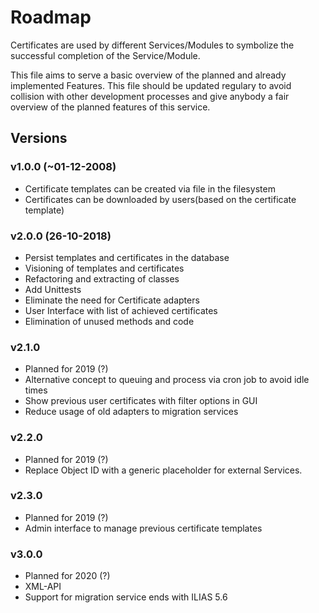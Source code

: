 # Roadmap

Certificates are used by different Services/Modules to
symbolize the successful completion of the Service/Module.

This file aims to serve a basic overview of the planned and
already implemented Features.
This file should be updated regulary to avoid collision with
other development processes and give anybody a fair overview
of the planned features of this service.

## Versions

### v1.0.0 (~01-12-2008)

* Certificate templates can be created via file
  in the filesystem
* Certificates can be downloaded by users(based on
  the certificate template)

### v2.0.0 (26-10-2018)

* Persist templates and certificates in the database
* Visioning of templates and certificates
* Refactoring and extracting of classes
* Add Unittests
* Eliminate the need for Certificate adapters
* User Interface with list of achieved certificates
* Elimination of unused methods and code

### v2.1.0

* Planned for 2019 (?)
* Alternative concept to queuing and process via
  cron job to avoid idle times
* Show previous user certificates with filter options
  in GUI
* Reduce usage of old adapters to migration services

### v2.2.0

* Planned for 2019 (?)
* Replace Object ID with a generic placeholder for
  external Services.

### v2.3.0

* Planned for 2019 (?)
* Admin interface to manage previous certificate templates

### v3.0.0

* Planned for 2020 (?)
* XML-API
* Support for migration service ends with ILIAS 5.6
